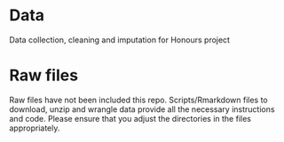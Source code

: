 # Data
Data collection, cleaning and imputation for Honours project

# Raw files
Raw files have not been included this repo. Scripts/Rmarkdown files to download, unzip and wrangle data provide all the necessary instructions and code. Please ensure that you adjust the directories in the files appropriately. 
